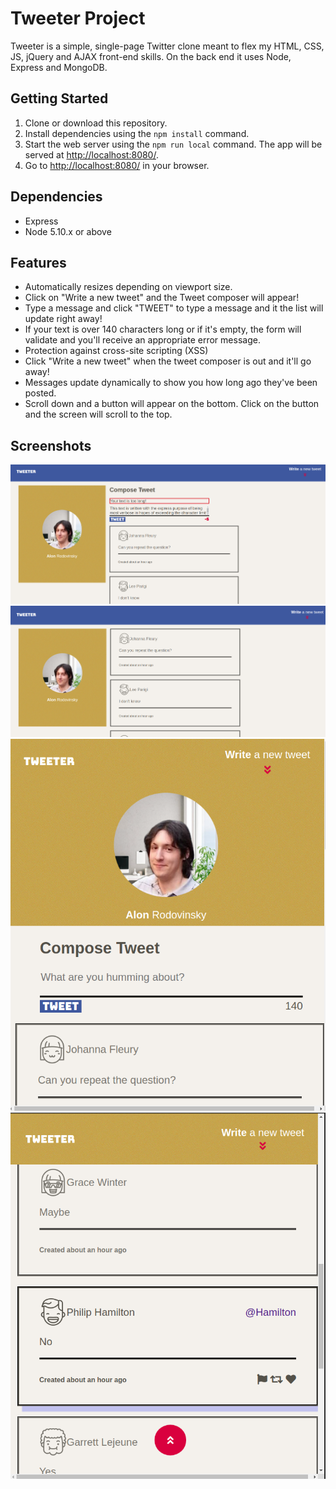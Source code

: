 # Tweeter Project

Tweeter is a simple, single-page Twitter clone meant to flex my HTML, CSS, JS, jQuery and AJAX front-end skills. On the back end it uses Node, Express and MongoDB.

## Getting Started

1. Clone or download this repository.
2. Install dependencies using the `npm install` command.
3. Start the web server using the `npm run local` command. The app will be served at <http://localhost:8080/>.
4. Go to <http://localhost:8080/> in your browser.

## Dependencies

- Express
- Node 5.10.x or above

## Features

* Automatically resizes depending on viewport size.
* Click on "Write a new tweet" and the Tweet composer will appear!
* Type a message and click "TWEET" to type a message and it the list will update right away!
* If your text is over 140 characters long or if it's empty, the form will validate and you'll receive an appropriate error message.
* Protection against cross-site scripting (XSS)
* Click "Write a new tweet" when the tweet composer is out and it'll go away!
* Messages update dynamically to show you how long ago they've been posted.
* Scroll down and a button will appear on the bottom. Click on the button and the screen will scroll to the top.

## Screenshots

!["Error message when over the character limit of 140"](https://github.com/RodoMark/tweeter/blob/main/docs/character-limit.png?raw=true)
!["Screenshot of the new Tweet form being hiddden"](https://github.com/RodoMark/tweeter/blob/main/docs/form-hidden.png?raw=true)
!["Layout automatically adjusts depending on viewport size"](https://github.com/RodoMark/tweeter/blob/main/docs/mobile-view.png?raw=true)
!["Button at the bottom that scrolls you to the top when pressed"](https://github.com/RodoMark/tweeter/blob/main/docs/scolltop.png?raw=true)
